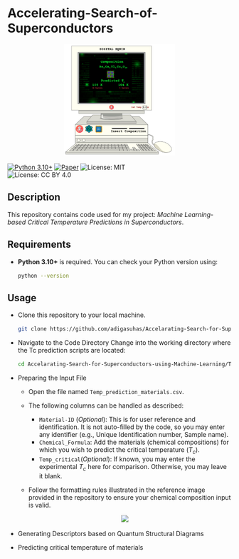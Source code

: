 # Accelerating-Search-of-Superconductors

<div align="center">
    <img src="/Other_Files/Comp_SC_1.png" width="250">
</div>


[![Python 3.10+](https://img.shields.io/badge/python-3.10%2B-blue)](https://www.python.org/downloads/release/python-310/)
[![Paper](https://img.shields.io/badge/paper-arXiv-blue)](https://arxiv.org/abs/your-paper-id)
![License: MIT](https://img.shields.io/badge/License-MIT-blue.svg)  
![License: CC BY 4.0](https://img.shields.io/badge/License-CC%20BY%204.0-lightgrey.svg)  

## Description

This repository contains code used for my project: *Machine Learning-based Critical Temperature Predictions in Superconductors*. 

## Requirements

- **Python 3.10+** is required. You can check your Python version using:

  ```bash
  python --version

## Usage

- Clone this repository to your local machine.

  ```bash
  git clone https://github.com/adigasuhas/Accelarating-Search-for-Superconductors-using-Machine-Learning.git
  
- Navigate to the Code Directory
  Change into the working directory where the Tc prediction scripts are located:

    ```bash
    cd Accelarating-Search-for-Superconductors-using-Machine-Learning/Temp_Predictor/

- Preparing the Input File

    - Open the file named `Temp_prediction_materials.csv`.
    - The following columns can be handled as described:

        - `Material-ID` (_Optional_): This is for user reference and identification. It is not auto-filled by the code, so you may enter any identifier (e.g., Unique Identification number, Sample name).
        - `Chemical_Formula`: Add the materials (chemical compositions) for which you wish to predict the critical temperature ($T_c$).
        - `Temp_critical`(_Optional_): If known, you may enter the experimental $T_c$ here for comparison. Otherwise, you may leave it blank.
      
    - Follow the formatting rules illustrated in the reference image provided in the repository to ensure your chemical composition input is valid.

    <div align="center">
        <img src="/Other_Files/Chemical_Composition_Rules.png" width="850">
    </div>


- Generating Descriptors based on Quantum Structural Diagrams

- Predicting critical temperature of materials

   
